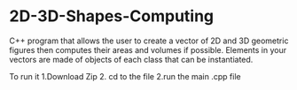 # 2D-3D-Shapes-Computing

C++ program that allows the user to create a vector of 2D and 3D geometric
figures then computes their areas and volumes if possible. Elements in your vectors
are made of objects of each class that can be instantiated.

To run it
1.Download Zip 
2. cd to the file
2.run the main .cpp file
